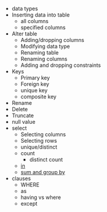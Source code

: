 - data types
- Inserting data into table
    - all columns
    - specified columns
- Alter table
    - Adding/dropping columns
    - Modifying data type
    - Renaming table
    - Renaming columns
    - Adding and dropping constraints
- Keys
    - Primary key
    - Foreign key
    - unique key
    - composite key
- Rename
- Delete
- Truncate
- null value
- select
    - Selecting columns
    - Selecting rows
    - unique/distinct
    - count
        - distinct count
    - [in](https://www.javatpoint.com/sql-select-in)
    - [sum and group by](https://www.javatpoint.com/sql-select-sum)
- clauses
    - WHERE
    - as
    - having vs where
    - except